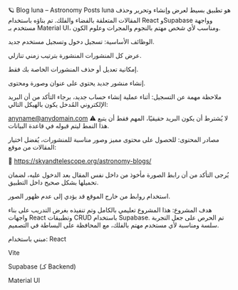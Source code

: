 🪐 Blog luna – Astronomy Posts 
luna هو تطبيق بسيط لعرض وإنشاء وتحرير وحذف المقالات المتعلقة بالفضاء والفلك. تم بناؤه باستخدام React وSupabase وواجهة مستخدم بـ Material UI، ومناسب لأي شخص مهتم بالنجوم والمجرات وعلوم الكون.

 الوظائف الأساسية:
تسجيل دخول وتسجيل مستخدم جديد.

عرض كل المنشورات المنشورة بترتيب زمني تنازلي.

إمكانية تعديل أو حذف المنشورات الخاصة بك فقط.

إنشاء منشور جديد يحتوي على عنوان وصورة ومحتوى.

 ملاحظة مهمة عن التسجيل:
أثناء عملية إنشاء حساب جديد، برجاء التأكد من أن البريد الإلكتروني المُدخل يكون بالهيكل التالي:

anyname@anydomain.com
⚠ لا يُشترط أن يكون البريد حقيقيًا، المهم فقط أن يتبع هذا النمط ليتم قبوله في قاعدة البيانات.

مصادر المحتوى:
للحصول على محتوى مميز وصور مناسبة للمنشورات، يُفضل اختيار المقالات من موقع:

🔗 https://skyandtelescope.org/astronomy-blogs/

يُرجى التأكد من أن رابط الصورة مأخوذ من داخل نفس المقال بعد الدخول عليه، لضمان تحميلها بشكل صحيح داخل التطبيق.

استخدام روابط من خارج الموقع قد يؤدي إلى عدم ظهور الصور.

 هدف المشروع:
هذا المشروع تعليمي بالكامل وتم تنفيذه بغرض التدريب على بناء واجهات React وتطبيقات CRUD باستخدام Supabase.
تم الحرص على جعل التجربة سلسة ومناسبة لأي مستخدم مهتم بالفلك، مع المحافظة على البساطة في التصميم.

مبني باستخدام:
React

Vite

Supabase (كـ Backend)

Material UI